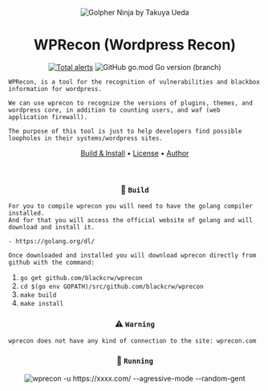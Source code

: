 <p align="center" ><img alt="Golpher Ninja by Takuya Ueda" src="https://raw.githubusercontent.com/tenntenn/gopher-stickers/master/png/ninja.png"></p>

<h1 align="center">WPRecon (Wordpress Recon)</h1>
<p align="center">
  <a href="https://lgtm.com/projects/g/blackcrw/wprecon/alerts/"><img alt="Total alerts" src="https://img.shields.io/lgtm/alerts/g/blackcrw/wprecon.svg?logo=lgtm&logoWidth=18"/></a>
  <img alt="GitHub go.mod Go version (branch)" src="https://img.shields.io/github/go-mod/go-version/blackcrw/wprecon/master?label=Go&logo=go">
</p>

```
WPRecon, is a tool for the recognition of vulnerabilities and blackbox information for wordpress.

We can use wprecon to recognize the versions of plugins, themes, and wordpress core, in addition to counting users, and waf (web application firewall).

The purpose of this tool is just to help developers find possible loopholes in their systems/wordpress sites.
```

<p align="center">
  <a href="https://github.com/blackcrw/wprecon/wiki/Compile-and-Install">Build & Install</a> •
  <a href="https://github.com/blackcrw/wprecon/blob/master/LICENSE">License</a> • 
  <a href="https://github.com/blackcrw">Author</a>
</p>

<br>
 
<h3 align="center">🔨 <code>Build</code></h3>

```
For you to compile wprecon you will need to have the golang compiler installed.
And for that you will access the official website of golang and will download and install it.

- https://golang.org/dl/

Once downloaded and installed you will download wprecon directly from github with the command:
```

1. `go get github.com/blackcrw/wprecon`
2. `cd $(go env GOPATH)/src/github.com/blackcrw/wprecon`
3. `make build`
4. `make install`

<h3 align="center">⚠️ <code>Warning</code></h3>

```
wprecon does not have any kind of connection to the site: wprecon.com
```

<h3 align="center">🚀 <code>Running</code></h3>

<p align="center"><img align="center" alt="wprecon -u https://xxxx.com/ --agressive-mode --random-gent" src="https://i.imgur.com/zyfINsx.png"></p>
